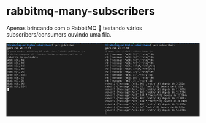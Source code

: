 # rabbitmq-many-subscribers
Apenas brincando com o RabbitMQ 🐰 testando vários subscribers/consumers ouvindo uma fila.

![alt text](https://github.com/raperina98/rabbitmq-many-subscribers/blob/develop/docs/img.docs.logger.png?raw=true)
